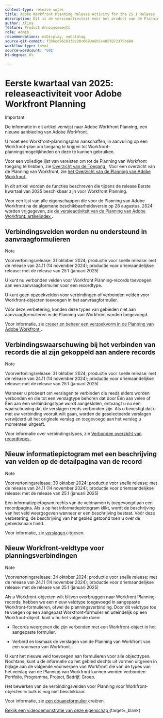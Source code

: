 ```yaml
---
content-type: release-notes
title: Adobe Workfront Planning Release Activity for the 25.1 Release
description: Dit is de versieactiviteit voor het product van de Planning van Adobe Workfront voor het Eerste Kwartaal van 2025.
author: Alina
feature: Product Announcements
role: Admin
recommendations: noDisplay, noCatalog
source-git-commit: f30bed961b339e20c0693a8b5e485f872375b688
workflow-type: tm+mt
source-wordcount: '601'
ht-degree: 0%

---
```


# Eerste kwartaal van 2025: releaseactiviteit voor Adobe Workfront Planning

<!--remove this important intro after the 25.1 release-->

>[!IMPORTANT]
>
>De informatie in dit artikel verwijst naar Adobe Workfront Planning, een nieuwe aanbieding van Adobe Workfront.
>
>U moet een Workfront-planningsplan aanschaffen, in aanvulling op een Workfront-plan om toegang te krijgen tot Workfront-planningsmogelijkheden en deze te kunnen gebruiken.
>
>Voor een volledige lijst van vereisten om tot de Planning van Workfront toegang te hebben, zie [ Overzicht van de Toegang ](/help/quicksilver/planning/access/access-overview.md).
>Voor een overzicht van de Planning van Workfront, zie [ het Overzicht van de Planning van Adobe Workfront ](/help/quicksilver/planning/general/planning-overview.md).
>

In dit artikel worden de functies beschreven die tijdens de release Eerste kwartaal van 2025 beschikbaar zijn voor Workfront Planning.

<!--keep the sentence below for all future quarterly release pages-->
<!--remove the general activity mention after First Quarter 2025 is released-->

Voor een lijst van alle eigenschappen die voor de Planning van Adobe Workfront na de algemene beschikbaarheidsversie op 28 augustus, 2024 worden vrijgegeven, zie [ de versieactiviteit van de Planning van Adobe Workfront: artikelindex ](/help/quicksilver/product-announcements/product-releases/planning-release-activity/planning-release-activity-article-index.md).

## Verbindingsvelden worden nu ondersteund in aanvraagformulieren

>[!NOTE]
>
>Voorvertoningsrelease: 31 oktober 2024; productie voor snelle release: met de release van 24.11 (14 november 2024); productie voor driemaandelijkse release: met de release van 25.1 (januari 2025)

U kunt nu verbonden velden voor Workfront Planning-records toevoegen aan een aanvraagformulier voor een recordtype.

U kunt geen opzoekvelden voor verbindingen of verbonden velden voor Workfront-objecten toevoegen in het aanvraagformulier.

Vóór deze verbetering, konden deze types van gebieden niet aan aanvraagformulieren in de Planning van Workfront worden toegevoegd.

Voor informatie, zie [ creeer en beheer een verzoekvorm in de Planning van Adobe Workfront ](/help/quicksilver/planning/requests/create-request-form.md).

## Verbindingswaarschuwing bij het verbinden van records die al zijn gekoppeld aan andere records

>[!NOTE]
>
>Voorvertoningsrelease: 31 oktober 2024; productie voor snelle release: met de release van 24.11 (14 november 2024); productie voor driemaandelijkse release: met de release van 25.1 (januari 2025)

Wanneer u probeert om verslagen te verbinden die reeds elders worden verbonden en die tot een verslagtype behoren dat door Één aan velen of Één aan één verbindingstype wordt aangesloten, ontvangt u nu een waarschuwing dat de verslagen reeds verbonden zijn. Als u bevestigt dat u met uw verbinding vooruit wilt gaan, worden de geselecteerde verslagen verwijderd uit het originele verslag en toegevoegd aan het verslag u momenteel uitgeeft.

Voor informatie over verbindingstypes, zie [ Verbonden overzicht van recordtypes ](/help/quicksilver/planning/architecture/connect-record-types-overview.md).

## Nieuw informatiepictogram met een beschrijving van velden op de detailpagina van de record

>[!NOTE]
>
>Voorvertoningsrelease: 30 oktober 2024; productie voor snelle release: met de release van 24.11 (14 november 2024); productie voor driemaandelijkse release: met de release van 25.1 (januari 2025)

Een informatiepictogram rechts van de veldnamen is toegevoegd aan een recordpagina. Als u op het informatiepictogram klikt, wordt de beschrijving van het veld weergegeven wanneer er een beschrijving bestaat. Vóór deze verbetering, de beschrijving van het gebied getoond toen u over de gebiedsnaam hield.

Voor informatie, zie [ verslagen ](/help/quicksilver/planning/records/edit-records.md) uitgeven.

## Nieuw Workfront-veldtype voor planningsverbindingen

>[!NOTE]
>
>Voorvertoningsrelease: 24 oktober 2024; productie voor snelle release: met de release van 24.11 (14 november 2024); productie voor driemaandelijkse release: met de release van 25.1 (januari 2025)

Als u Workfront-objecten wilt blijven overbruggen naar Workfront Planning-records, hebben we een nieuw veldtype toegevoegd in aangepaste Workfront-formulieren, ofwel de planningsverbinding. Door dit veldtype toe te voegen op een aangepast Workfront-formulier en uiteindelijk op een Workfront-object, kunt u nu het volgende doen:

* Records weergeven die zijn verbonden met een Workfront-object in het aangepaste formulier.

* Verbind en losmaak de verslagen van de Planning van Workfront van een voorwerp van Workfront.

U kunt het nieuwe veld toevoegen aan formulieren voor alle objecttypen. Nochtans, kunt u de informatie op het gebied slechts uit vormen uitgeven in bijlage aan de volgende voorwerpen van Workfront die van de types van het verslag van de Planning van Workfront kunnen worden verbonden: Portfolio, Programma, Project, Bedrijf, Groep.

Het bewerken van de verbindingsvelden voor Planning voor Workfront-objecten in bulk is nog niet beschikbaar.

Voor informatie, zie [ een douaneformulier ](/help/quicksilver/administration-and-setup/customize-workfront/create-manage-custom-forms/form-designer/design-a-form/design-a-form.md) creëren.

[ Bekijk een videodemonstratie van deze eigenschap ](https://video.tv.adobe.com/v/3435633/){target=_blank}
